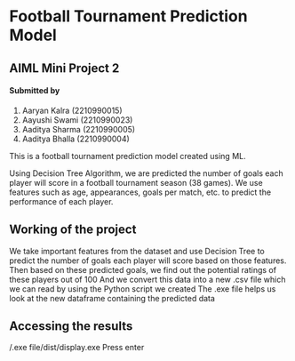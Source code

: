 # Football Tournament Prediction Model
## AIML Mini Project 2
#### Submitted by
1. Aaryan Kalra (2210990015)
2. Aayushi Swami (2210990023)
3. Aaditya Sharma (2210990005)
4. Aaditya Bhalla (2210990004)

This is a football tournament prediction model created using ML. 

Using Decision Tree Algorithm, we are predicted the number of goals each player will score in a football tournament season (38 games). 
We use features such as age, appearances, goals per match, etc. to predict the performance of each player.

## Working of the project
We take important features from the dataset and use Decision Tree to predict the number of goals each player will score based on those features.
Then based on these predicted goals, we find out the potential ratings of these players out of 100
And we convert this data into a new .csv file which we can read by using the Python script we created
The .exe file helps us look at the new dataframe containing the predicted data

## Accessing the results
/.exe file/dist/display.exe
Press enter